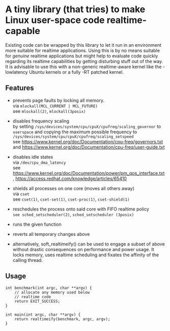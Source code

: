 # A tiny library (that tries) to make Linux user-space code realtime-capable

Existing code can be wrapped by this library to let it run in an environment more suitable for realtime applications. Using this is by no means suitable for *genuine* realtime applications but might help to evaluate code quickly regarding its realtime capabilities by getting disturbing stuff out of the way. It is advisable to use this with a non-generic realtime-aware kernel like the -lowlatency Ubuntu kernels or a fully -RT patched kernel.

## Features
* prevents page faults by locking all memory.  
  via ```mlockall(MCL_CURRENT | MCL_FUTURE)```  
  see ```mlockall(2)```, ```mlockall(3posix)```

* disables frequency scaling  
  by setting ```/sys/devices/system/cpu/cpuX/cpufreq/scaling_governor``` to ```userspace``` and copying the maximum possible frequency to ```/sys/devices/system/cpu/cpuX/cpufreq/scaling_setspeed```  
  see https://www.kernel.org/doc/Documentation/cpu-freq/governors.txt and https://www.kernel.org/doc/Documentation/cpu-freq/user-guide.txt

* disables idle states  
  via ```/dev/cpu_dma_latency```  
  see https://www.kernel.org/doc/Documentation/power/pm_qos_interface.txt, https://access.redhat.com/knowledge/articles/65410

* shields all processes on one core (moves all others away)  
  via ```cset```  
  see ```cset(1)```, ```cset-set(1)```, ```cset-proc(1)```, ```cset-shield(1)```

* reschedules the process onto said core with FIFO realtime policy  
  ```see sched_setscheduler(2)```, ```sched_setscheduler (3posix)```

* runs the given function

* reverts all temporary changes above

* alternatively, soft_realtimeify() can be used to engage a subset of above without drastic consequences on performance and power usage. It locks memory, uses realtime scheduling and fixates the affinity of the calling thread.

## Usage
	int benchmark(int argc, char **argv) {
		// allocate any memory used below
		// realtime code
		return EXIT_SUCCESS;
	}
	
	int main(int argc, char **argv) {
		return realtimeify(benchmark, argc, argv);
	}

